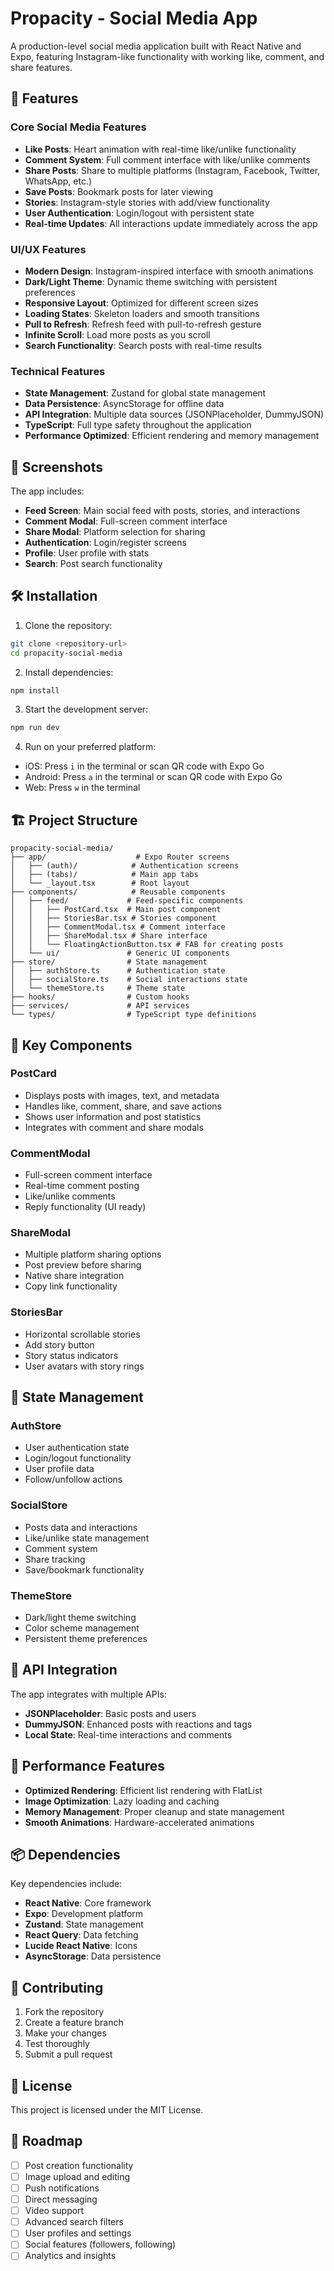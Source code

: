# Propacity - Social Media App

A production-level social media application built with React Native and Expo, featuring Instagram-like functionality with working like, comment, and share features.

## 🚀 Features

### Core Social Media Features
- **Like Posts**: Heart animation with real-time like/unlike functionality
- **Comment System**: Full comment interface with like/unlike comments
- **Share Posts**: Share to multiple platforms (Instagram, Facebook, Twitter, WhatsApp, etc.)
- **Save Posts**: Bookmark posts for later viewing
- **Stories**: Instagram-style stories with add/view functionality
- **User Authentication**: Login/logout with persistent state
- **Real-time Updates**: All interactions update immediately across the app

### UI/UX Features
- **Modern Design**: Instagram-inspired interface with smooth animations
- **Dark/Light Theme**: Dynamic theme switching with persistent preferences
- **Responsive Layout**: Optimized for different screen sizes
- **Loading States**: Skeleton loaders and smooth transitions
- **Pull to Refresh**: Refresh feed with pull-to-refresh gesture
- **Infinite Scroll**: Load more posts as you scroll
- **Search Functionality**: Search posts with real-time results

### Technical Features
- **State Management**: Zustand for global state management
- **Data Persistence**: AsyncStorage for offline data
- **API Integration**: Multiple data sources (JSONPlaceholder, DummyJSON)
- **TypeScript**: Full type safety throughout the application
- **Performance Optimized**: Efficient rendering and memory management

## 📱 Screenshots

The app includes:
- **Feed Screen**: Main social feed with posts, stories, and interactions
- **Comment Modal**: Full-screen comment interface
- **Share Modal**: Platform selection for sharing
- **Authentication**: Login/register screens
- **Profile**: User profile with stats
- **Search**: Post search functionality

## 🛠️ Installation

1. Clone the repository:
```bash
git clone <repository-url>
cd propacity-social-media
```

2. Install dependencies:
```bash
npm install
```

3. Start the development server:
```bash
npm run dev
```

4. Run on your preferred platform:
- iOS: Press `i` in the terminal or scan QR code with Expo Go
- Android: Press `a` in the terminal or scan QR code with Expo Go
- Web: Press `w` in the terminal

## 🏗️ Project Structure

```
propacity-social-media/
├── app/                    # Expo Router screens
│   ├── (auth)/            # Authentication screens
│   ├── (tabs)/            # Main app tabs
│   └── _layout.tsx        # Root layout
├── components/            # Reusable components
│   ├── feed/             # Feed-specific components
│   │   ├── PostCard.tsx  # Main post component
│   │   ├── StoriesBar.tsx # Stories component
│   │   ├── CommentModal.tsx # Comment interface
│   │   ├── ShareModal.tsx # Share interface
│   │   └── FloatingActionButton.tsx # FAB for creating posts
│   └── ui/               # Generic UI components
├── store/                # State management
│   ├── authStore.ts      # Authentication state
│   ├── socialStore.ts    # Social interactions state
│   └── themeStore.ts     # Theme state
├── hooks/                # Custom hooks
├── services/             # API services
└── types/                # TypeScript type definitions
```

## 🔧 Key Components

### PostCard
- Displays posts with images, text, and metadata
- Handles like, comment, share, and save actions
- Shows user information and post statistics
- Integrates with comment and share modals

### CommentModal
- Full-screen comment interface
- Real-time comment posting
- Like/unlike comments
- Reply functionality (UI ready)

### ShareModal
- Multiple platform sharing options
- Post preview before sharing
- Native share integration
- Copy link functionality

### StoriesBar
- Horizontal scrollable stories
- Add story button
- Story status indicators
- User avatars with story rings

## 🎨 State Management

### AuthStore
- User authentication state
- Login/logout functionality
- User profile data
- Follow/unfollow actions

### SocialStore
- Posts data and interactions
- Like/unlike state management
- Comment system
- Share tracking
- Save/bookmark functionality

### ThemeStore
- Dark/light theme switching
- Color scheme management
- Persistent theme preferences

## 🔌 API Integration

The app integrates with multiple APIs:
- **JSONPlaceholder**: Basic posts and users
- **DummyJSON**: Enhanced posts with reactions and tags
- **Local State**: Real-time interactions and comments

## 🚀 Performance Features

- **Optimized Rendering**: Efficient list rendering with FlatList
- **Image Optimization**: Lazy loading and caching
- **Memory Management**: Proper cleanup and state management
- **Smooth Animations**: Hardware-accelerated animations

## 📦 Dependencies

Key dependencies include:
- **React Native**: Core framework
- **Expo**: Development platform
- **Zustand**: State management
- **React Query**: Data fetching
- **Lucide React Native**: Icons
- **AsyncStorage**: Data persistence

## 🤝 Contributing

1. Fork the repository
2. Create a feature branch
3. Make your changes
4. Test thoroughly
5. Submit a pull request

## 📄 License

This project is licensed under the MIT License.

## 🎯 Roadmap

- [ ] Post creation functionality
- [ ] Image upload and editing
- [ ] Push notifications
- [ ] Direct messaging
- [ ] Video support
- [ ] Advanced search filters
- [ ] User profiles and settings
- [ ] Social features (followers, following)
- [ ] Analytics and insights